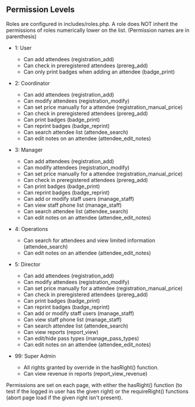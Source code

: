Permission Levels
-----------------

Roles are configured in includes/roles.php. A role does NOT inherit the permissions of 
roles numerically lower on the list. (Permission names are in parenthesis)

- 1: User
    + Can add attendees (registration_add)
    + Can check in preregistered attendees (prereg_add)
    + Can only print badges when adding an attendee (badge_print)
  
- 2: Coordinator
    + Can add attendees (registration_add)
    + Can modify attendees (registration_modify)
    + Can set price manually for a attendee (registration_manual_price)
    + Can check in preregistered attendees (prereg_add)
    + Can print badges (badge_print)
    + Can reprint badges (badge_reprint)
    + Can search attendee list (attendee_search)
    + Can edit notes on an attendee (attendee_edit_notes)
  
- 3: Manager
    + Can add attendees (registration_add)
    + Can modify attendees (registration_modify)
    + Can set price manually for a attendee (registration_manual_price)
    + Can check in preregistered attendees (prereg_add)
    + Can print badges (badge_print)
    + Can reprint badges (badge_reprint)
    + Can add or modify staff users (manage_staff)
    + Can view staff phone list (manage_staff)
    + Can search attendee list (attendee_search)
    + Can edit notes on an attendee (attendee_edit_notes)
  
- 4: Operations
    + Can search for attendees and view limited information (attendee_search)
    + Can edit notes on an attendee (attendee_edit_notes)

- 5: Director
    + Can add attendees (registration_add)
    + Can modify attendees (registration_modify)
    + Can set price manually for a attendee (registration_manual_price)
    + Can check in preregistered attendees (prereg_add)
    + Can print badges (badge_print)
    + Can reprint badges (badge_reprint)
    + Can add or modify staff users (manage_staff)
    + Can view staff phone list (manage_staff)
    + Can search attendee list (attendee_search)
    + Can view reports (report_view)
    + Can edit/hide pass types (manage_pass_types)
    + Can edit notes on an attendee (attendee_edit_notes)
  
- 99: Super Admin
    + All rights granted by override in the hasRight() function.
    + Can view revenue in reports (report_view_revenue)
    
    
Permissions are set on each page, with either the hasRight() function (to test if the logged in
user has the given right) or the requireRight() functions (abort page load if the given right
isn't present).

    